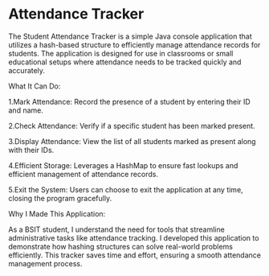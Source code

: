 # Attendance Tracker

The Student Attendance Tracker is a simple Java console application that utilizes a hash-based structure to efficiently manage attendance records for students. The application is designed for use in classrooms or small educational setups where attendance needs to be tracked quickly and accurately.

What It Can Do:

1.Mark Attendance: Record the presence of a student by entering their ID and name.

2.Check Attendance: Verify if a specific student has been marked present.

3.Display Attendance: View the list of all students marked as present along with their IDs.

4.Efficient Storage: Leverages a HashMap to ensure fast lookups and efficient management of attendance records.

5.Exit the System: Users can choose to exit the application at any time, closing the program gracefully.

Why I Made This Application:

As a BSIT student, I understand the need for tools that streamline administrative tasks like attendance tracking. I developed this application to demonstrate how hashing structures can solve real-world problems efficiently. This tracker saves time and effort, ensuring a smooth attendance management process.
